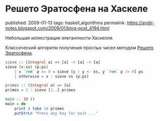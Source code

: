 Решето Эратосфена на Хаскеле
============================

published: 2009-01-13 
tags: haskell,algorithms 
permalink: https://andir-notes.blogspot.com/2009/01/blog-post_4194.html

Небольшая иллюстрация элегантности Хаскелля.

Классический алгоритм получения простых чисел методом [Решето Эратосфена](http://ru.wikipedia.org/wiki/%D0%A0%D0%B5%D1%88%D0%B5%D1%82%D0%BE_%D0%AD%D1%80%D0%B0%D1%82%D0%BE%D1%81%D1%84%D0%B5%D0%BD%D0%B0).  

``` hs
sieve :: (Integral a) => [a] -> [a] -> [a]
sieve (x:xs) (p:ps)
    | x `rem` p == 0 = sieve [y | y <- xs, y `rem` p /= 0] ps
    | otherwise = x : sieve xs (p:ps)

primes :: (Integral a) => [a]
primes = 2 : sieve [3..] primes

main :: IO ()
main = do
    print $ take 10 primes
    putStrLn "Press any key for exit ..."
```